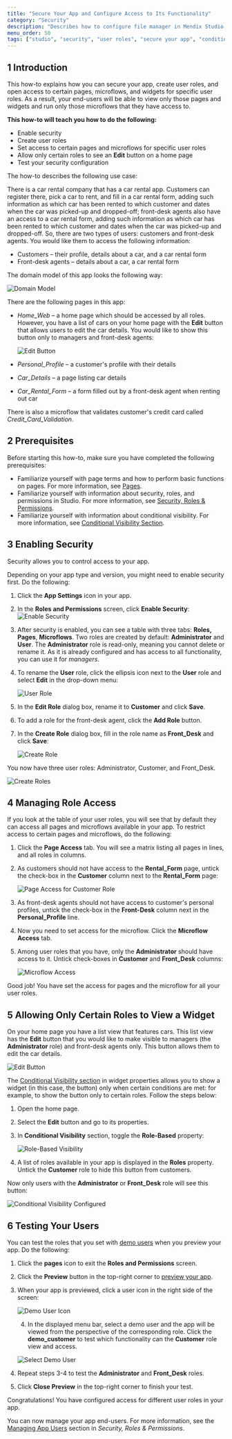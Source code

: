 ```yaml
---
title: "Secure Your App and Configure Access to Its Functionality"
category: "Security"
description: "Describes how to configure file manager in Mendix Studio."
menu_order: 50
tags: ["studio", "security", "user roles", "secure your app", "conditional visibility"]
---
```


## 1 Introduction 

This how-to explains how you can secure your app, create user roles, and open access to certain pages, microflows, and widgets for specific user roles. As a result, your end-users will be able to view only those pages and widgets and run only those microflows that they have access to. 

**This how-to will teach you how to do the following:**

* Enable security
* Create user roles
* Set access to certain pages and microflows for specific user roles
* Allow only certain roles to see an **Edit** button on a home page
* Test your security configuration

The how-to describes the following use case: 

There is a car rental company that has a car rental app. Customers can register there, pick a car to rent, and fill in a car rental form, adding such information as which car has been rented to  which customer and dates when the car was picked-up and dropped-off; front-desk agents also have an access to a car rental form, adding such information as which car has been rented to  which customer and dates when the car was picked-up and dropped-off. So, there are two types of users: customers and front-desk agents. You would like them to access the following information:

* Customers – their profile, details about a car, and a car rental form
* Front-desk agents – details about a car, a car rental form

The domain model of this app looks the following way:

![Domain Model](attachments/security-how-to-configure-roles/domain-model.png)

There are the following pages in this app:

* *Home_Web* – a home page which should be accessed by all roles. However, you have a list of cars on your home page with the **Edit** button that allows users to edit the car details. You would like to show this button only to managers and front-desk agents:

    ![Edit Button](attachments/security-how-to-configure-roles/edit-button.png)

* *Personal_Profile* – a customer's profile with their details

* *Car_Details* – a page listing car details

* *Car_Rental_Form* – a form filled out by a front-desk agent when renting out car

There is also a microflow that validates customer's credit card called *Credit_Card_Validation*.

## 2 Prerequisites

Before starting this how-to, make sure you have completed the following prerequisites:

* Familiarize yourself with page terms and how to perform basic functions on pages. For more information, see [Pages](/studio/page-editor). 
* Familiarize yourself with information about security, roles, and permissions in Studio. For more information, see [Security, Roles & Permissions](settings-security).
* Familiarize yourself with information about conditional visibility. For more information, see [Conditional Visibility Section](/studio/page-editor-widgets-visibility-section).

## 3 Enabling Security

Security allows you to control access to your app. 

Depending on your app type and version, you might need to enable security first. Do the following:

1. Click the **App Settings** icon in your app.

2. In the **Roles and Permissions** screen, click **Enable Security**:
	![Enable Security](attachments/security-how-to-configure-roles/enable-security.png)
	
3. After security is enabled, you can see a table with three tabs: **Roles,** **Pages**, **Microflows**. Two roles are created by default: **Administrator** and **User**. The **Administrator** role is read-only, meaning you cannot delete or rename it. As it is already configured and has access to all functionality, you can use it for *managers*.

4.  To rename the **User** role, click the ellipsis icon next to the **User** role and select **Edit** in the drop-down menu:

    ![User Role](attachments/security-how-to-configure-roles/user-role.png)

5. In the **Edit Role** dialog box, rename it to **Customer** and click **Save**.

6. To add a role for the front-desk agent, click the **Add Role** button.

7. In the **Create Role** dialog box, fill in the role name as **Front_Desk** and click **Save**:

    ![Create Role](attachments/security-how-to-configure-roles/create-role.png)

You now have three user roles: Administrator, Customer, and Front_Desk.

![Create Roles](attachments/security-how-to-configure-roles/roles-created.png)

## 4 Managing Role Access

If you look at the table of your user roles, you will see that by default they can access all pages and microflows available in your app. To restrict access to certain pages and microflows, do the following:

1. Click the **Page Access** tab. You will see a matrix listing all pages in lines, and all roles in columns.

2. As customers should not have access to the **Rental_Form** page, untick the check-box in the **Customer** column next to the **Rental_Form** page:

    ![Page Access for Customer Role](attachments/security-how-to-configure-roles/page-access-customer.png)

3. As front-desk agents should not have access to customer's personal profiles, untick the check-box in the **Front-Desk** column next in the **Personal_Profile** line.

4. Now you need to set access for the microflow. Click the **Microflow Access** tab.

5. Among user roles that you have, only the **Administrator** should have access to it. Untick check-boxes in **Customer** and **Front_Desk** columns:

    ![Microflow Access](attachments/security-how-to-configure-roles/microflow-access.png)

Good job! You have set the access for pages and the microflow for all your user roles. 

## 5 Allowing Only Certain Roles to View a Widget

On your home page you have a list view that features cars. This list view has the **Edit** button that you would like to make visible to managers (the **Administrator** role) and front-desk agents only. This button allows them to edit the car details. 

![Edit Button](attachments/security-how-to-configure-roles/edit-button.png)

The [Conditional Visibility section](/studio/page-editor-widgets-visibility-section) in widget properties allows you to show a widget (in this case, the button) only when certain conditions are met: for example, to show the button only to certain roles. Follow the steps below:

1. Open the home page.

2. Select the **Edit** button and go to its properties.

3. In **Conditional Visibility** section, toggle the **Role-Based** property:

    ![Role-Based Visibility](attachments/security-how-to-configure-roles/role-based-visibility.png)

4. A list of roles available in your app is displayed in the **Roles** property. Untick the **Customer** role to hide this button from customers.

Now only users with the **Administrator** or **Front_Desk** role will see this button:

![Conditional Visibility Configured](attachments/security-how-to-configure-roles/conditional-visibility-configured.png)

## 6 Testing Your Users

You can test the roles that you set with [demo users](/studio/settings-security#demo-users) when you preview your app. Do the following:

1. Click the **pages** icon to exit the **Roles and Permissions** screen.

2. Click the **Preview** button in the top-right corner to [preview your app](/studio/publishing-app).

3. When your app is previewed, click a user icon in the right side of the screen: 

    ![Demo User Icon](attachments/security-how-to-configure-roles/demo-users-icon.png)

   4. In the displayed menu bar, select a demo user and the app will be viewed from the perspective of the corresponding role. Click the **demo_customer** to test which functionality can the **Customer** role view and access.

    ![Select Demo User](attachments/security-how-to-configure-roles/select-user.png)

5. Repeat steps 3-4 to test the **Administrator** and **Front_Desk** roles.
6. Click **Close Preview** in the top-right corner to finish your test.

Congratulations! You have configured access for different user roles in your app. 

You can now manage your app end-users. For more information, see the [Managing App Users](/studio/settings-security#managing-app-users) section in *Security, Roles & Permissions*.

